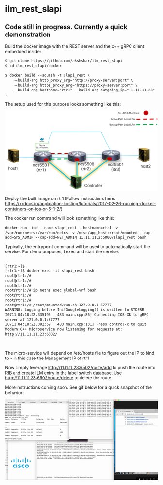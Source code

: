 # ilm_rest_slapi

## Code still in progress. Currently a quick demonstration ##

Build the docker image with the REST server and the c++ gRPC client embedded inside:



```
$ git clone https://github.com/akshshar/ilm_rest_slapi
$ cd ilm_rest_slapi/docker

$ docker build --squash -t slapi_rest \
    --build-arg http_proxy_arg="http://proxy-server:port" \ 
    --build-arg https_proxy_arg="https://proxy-server:port" \
    --build-arg hostname="rtr1" --build-arg outgoing_ip="11.11.11.23" .
```



The setup used for this purpose looks something like this:

![topology](/images/topology_ncs5500_ilm_rest.png)


Deploy the built image on rtr1 (Follow instructions here:  
<https://xrdocs.io/application-hosting/tutorials/2017-02-26-running-docker-containers-on-ios-xr-6-1-2/>)

The docker run command will look something like this:  


```
docker run -itd --name slapi_rest --hostname=rtr1 -v /var/run/netns:/var/run/netns -v /misc/app_host:/root/mounted --cap-add=SYS_ADMIN --cap-add=NET_ADMIN 11.11.11.2:5000/slapi_rest bash

```

Typically, the entrypoint command will be used to automatically start the service. For demo purposes, I exec and start the service.


```

[rtr1:~]$ 
[rtr1:~]$ docker exec -it slapi_rest bash
root@rtr1:/# 
root@rtr1:/# 
root@rtr1:/# 
root@rtr1:/# ip netns exec global-vrf bash
root@rtr1:/# 
root@rtr1:/# 
root@rtr1:/# /root/mounted/run.sh 127.0.0.1 57777
WARNING: Logging before InitGoogleLogging() is written to STDERR
I0711 04:18:22.335196   483 main.cpp:86] Connecting IOS-XR to gRPC server at 127.0.0.1:57777
I0711 04:18:22.382359   483 main.cpp:131] Press control-c to quit
Modern C++ Microservice now listening for requests at: http://11.11.11.23:6502/



```



The micro-service will depend on /etc/hosts file to figure out the IP to bind to - in this case the Management IP of rtr1

Now simply leverage <http://11.11.11.23:6502/route/add> to push the route into RIB and create ILM entry in the label switch database. Use <http://11.11.11.23:6502/route/delete> to delete the route.

More instructions coming soon. See gif below for a quick snapshot of the behavior:


![operation_gif](/images/ilm_rest_manipulation.gif)
